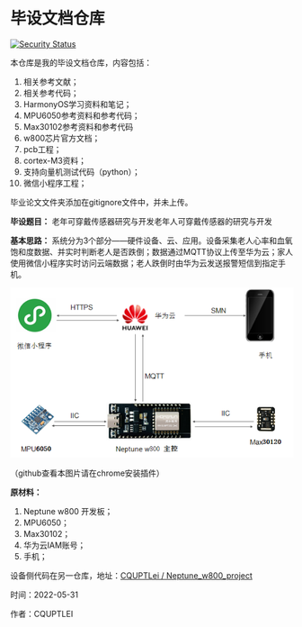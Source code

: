 # 毕设文档仓库

[![Security Status](https://www.murphysec.com/platform3/v3/badge/1612402533738250240.svg?t=1)](https://www.murphysec.com/accept?code=3593281b1f05ecaaf267bc10725f9e48&type=1&from=2&t=2)


本仓库是我的毕设文档仓库，内容包括：

1. 相关参考文献；
2. 相关参考代码；
3. HarmonyOS学习资料和笔记；
4. MPU6050参考资料和参考代码；
5. Max30102参考资料和参考代码
6. w800芯片官方文档；
7. pcb工程；
8. cortex-M3资料；
9. 支持向量机测试代码（python）；
10. 微信小程序工程；

毕业论文文件夹添加在gitignore文件中，并未上传。


**毕设题目：** 老年可穿戴传感器研究与开发老年人可穿戴传感器的研究与开发

**基本思路：** 系统分为3个部分——硬件设备、云、应用。设备采集老人心率和血氧饱和度数据、并实时判断老人是否跌倒；数据通过MQTT协议上传至华为云；家人使用微信小程序实时访问云端数据；老人跌倒时由华为云发送报警短信到指定手机。

![avatar](img\总体设计示意图.png "总体设计")

（github查看本图片请在chrome安装插件）

**原材料：**

1. Neptune w800 开发板；
2. MPU6050；
3. Max30102；
4. 华为云IAM账号；
5. 手机；


设备侧代码在另一仓库，地址：[CQUPTLei / Neptune_w800_project](https://github.com/CQUPTLei/Neptune_w800_project)


时间：2022-05-31

作者：CQUPTLEI
